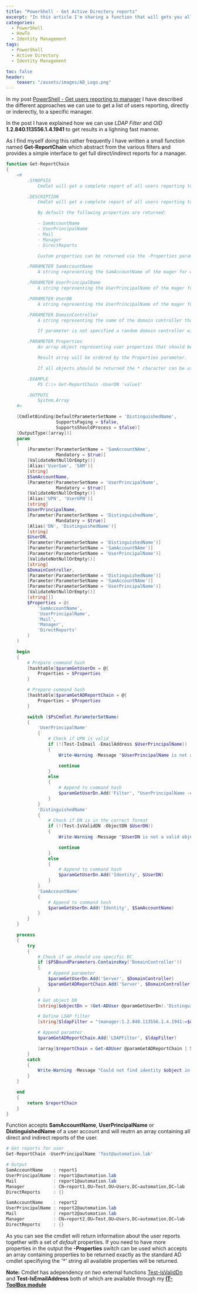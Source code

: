 ```yaml
---
title: "PowerShell - Get Active Directory reports"
excerpt: "In this article I'm sharing a function that will gets you all users directly or indirectly reporting to a specific manager"
categories:
  - PowerShell
  - HowTo
  - Identity Management
tags:
  - PowerShell
  - Active Directory
  - Identity Management

toc: false
header:
    teaser: "/assets/images/AD_Logo.png"
---
```


In my post [PowerShell - Get users reporting to manager](https://pscustomobject.github.io/powershell/howto/identity%20management/Active-Directory-Get-Report-Chain/) I have described the different approaches we can use to get a list of users reporting, directly or inderectly, to a specific manager.

In the post I have explained how we can use *LDAP Filter* and *OID* **1.2.840.113556.1.4.1941** to get results in a lighning fast manner.

As I find myself doing this rather frequently I have written a small function named **Get-ReportChain** which abstract from the various filters and provides a simple interface to get full direct/indirect reports for a manager.

```powershell
function Get-ReportChain
{
    <#
        .SYNOPSIS
            Cmdlet will get a complete report of all users reporting to a specific manager.

        .DESCRIPTION
            Cmdlet will get a complete report of all users reporting to a specific manager.

            By default the following properties are returned:

            - SamAccountName
            - UserPrincipalName
            - Mail
            - Manager
            - DirectReports

            Custom properties can be returned via the -Properties parameter

        .PARAMETER SamAccountName
            A string representing the SamAccountName of the mager for which reports should be enumerated.

        .PARAMETER UserPrincipalName
            A string representing the UserPrincipalName of the mager for which reports should be enumerated.

        .PARAMETER UserDN
            A string representing the UserPrincipalName of the mager for which reports should be enumerated.

        .PARAMETER DomainController
            A string representing the name of the domain controller that should be used to query Active Directory.

            If parameter is not specified a random domain controller will be automatically used.

        .PARAMETER Properties
            An array object representing user properties that should be returned as part of the results.

            Result array will be ordered by the Properties parameter.

            If all objects should be returned the * character can be used with the parameter.

        .EXAMPLE
            PS C:\> Get-ReportChain -UserDN 'value1'

        .OUTPUTS
            System.Array
    #>

    [CmdletBinding(DefaultParameterSetName = 'DistinguishedName',
                   SupportsPaging = $false,
                   SupportsShouldProcess = $false)]
    [OutputType([array])]
    param
    (
        [Parameter(ParameterSetName = 'SamAccountNAme',
                   Mandatory = $true)]
        [ValidateNotNullOrEmpty()]
        [Alias('UserSam', 'SAM')]
        [string]
        $SamAccountName,
        [Parameter(ParameterSetName = 'UserPrincipalName',
                   Mandatory = $true)]
        [ValidateNotNullOrEmpty()]
        [Alias('UPN', 'UserUPN')]
        [string]
        $UserPrincipalName,
        [Parameter(ParameterSetName = 'DistinguishedName',
                   Mandatory = $true)]
        [Alias('DN', 'DistinguishedName')]
        [string]
        $UserDN,
        [Parameter(ParameterSetName = 'DistinguishedName')]
        [Parameter(ParameterSetName = 'SamAccountNAme')]
        [Parameter(ParameterSetName = 'UserPrincipalName')]
        [ValidateNotNullOrEmpty()]
        [string]
        $DomainController,
        [Parameter(ParameterSetName = 'DistinguishedName')]
        [Parameter(ParameterSetName = 'SamAccountNAme')]
        [Parameter(ParameterSetName = 'UserPrincipalName')]
        [ValidateNotNullOrEmpty()]
        [string[]]
        $Properties = @(
            'SamAccountName',
            'UserPrincipalName',
            'Mail',
            'Manager',
            'DirectReports'
        )
    )

    begin
    {
        # Prepare command hash
        [hashtable]$paramGetUserDn = @{
            Properties = $Properties
        }

        # Prepare command hash
        [hashtable]$paramGetADReportChain = @{
            Properties = $Properties
        }

        switch ($PsCmdlet.ParameterSetName)
        {
            'UserPrincipalName'
            {
                # Check if UPN is valid
                if (!(Test-IsEmail -EmailAddress $UserPrincipalName))
                {
                    Write-Warning -Message "$UserPrincipalName is not a valid UPN"

                    continue
                }
                else
                {
                    # Append to command hash
                    $paramGetUserDn.Add('Filter', "UserPrincipalName -eq '$UserPrincipalName'")
                }
            }
            'DistinguishedName'
            {
                # Check if DN is in the correct format
                if (!(Test-IsValidDN -ObjectDN $UserDN))
                {
                    Write-Warning -Message "$UserDN is not a valid object DN"

                    continue
                }
                else
                {
                    # Append to command hash
                    $paramGetUserDn.Add('Identity', $UserDN)
                }
            }
            'SamAccountName'
            {
                # Append to command hash
                $paramGetUserDn.Add('Identity', $SamAccountName)
            }
        }
    }

    process
    {
        try
        {
            # Check if we should use specific DC
            if ($PSBoundParameters.ContainsKey('DomainController'))
            {
                # Append parameter
                $paramGetUserDn.Add('Server', $DomainController)
                $paramGetADReportChain.Add('Server', $DomainController)
            }

            # Get object DN
            [string]$objectDn = (Get-ADUser @paramGetUserDn).'DistinguishedName'

            # Define LDAP filter
            [string]$ldapFilter = "(manager:1.2.840.113556.1.4.1941:=$objectDn)"

            # Append paramter
            $paramGetADReportChain.Add('LDAPFilter', $ldapFilter)

            [array]$reportChain = Get-ADUser @paramGetADReportChain | Select-Object -Property $Properties
        }
        catch
        {
            Write-Warning -Message "Could not find identity $object in AD"
        }
    }

    end
    {
        return $reportChain
    }
}
```

Function accepts **SamAccountName**, **UserPrincipalName** or **DistinguishedName** of a user account and will reutrn an array containing all direct and indirect reports of the user.

```powershell
# Get reports for user
Get-ReportChain -UserPrincipalName 'Test@automation.lab'

# Output
SamAccountName    : report1
UserPrincipalName : report1@automation.lab
Mail              : report1@automation.lab
Manager           : CN=report1,OU=Test,OU=Users,DC=automation,DC=lab
DirectReports     : {}

SamAccountName    : report2
UserPrincipalName : report2@automation.lab
Mail              : report2@automation.lab
Manager           : CN=report2,OU=Test,OU=Users,DC=automation,DC=lab
DirectReports     : {}
```

As you can see the cmdlet will return information about the user reports together with a set of *default* properties. If you need to have more properties in the output the **-Properties** switch can be used which accepts an array containing properties to be returned exactly as the standard AD cmdlet specifiying the *'\*'* string all available properties will be returned.

**Note:** Cmdlet has  adependency on *two* external functions [Test-IsValidDn](https://pscustomobject.github.io/powershell/howto/identity%20management/PowerShell-Check-If-String-Is-A-DN/) and **Test-IsEmailAddress** both of which are available through my **[IT-ToolBox module](https://github.com/PsCustomObject/IT-ToolBox)**
